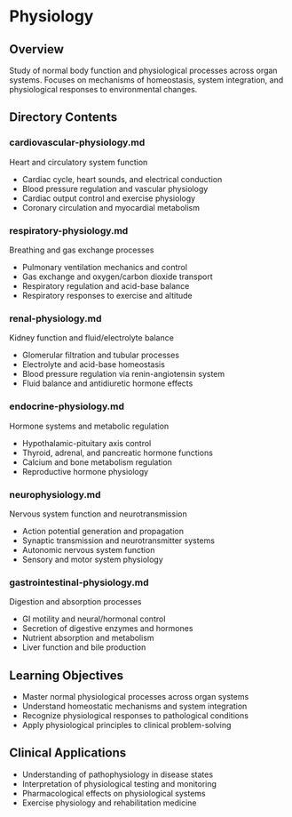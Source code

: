 # Physiology

## Overview
Study of normal body function and physiological processes across organ systems. Focuses on mechanisms of homeostasis, system integration, and physiological responses to environmental changes.

## Directory Contents

### cardiovascular-physiology.md
Heart and circulatory system function
- Cardiac cycle, heart sounds, and electrical conduction
- Blood pressure regulation and vascular physiology
- Cardiac output control and exercise physiology
- Coronary circulation and myocardial metabolism

### respiratory-physiology.md
Breathing and gas exchange processes
- Pulmonary ventilation mechanics and control
- Gas exchange and oxygen/carbon dioxide transport
- Respiratory regulation and acid-base balance
- Respiratory responses to exercise and altitude

### renal-physiology.md
Kidney function and fluid/electrolyte balance
- Glomerular filtration and tubular processes
- Electrolyte and acid-base homeostasis
- Blood pressure regulation via renin-angiotensin system
- Fluid balance and antidiuretic hormone effects

### endocrine-physiology.md
Hormone systems and metabolic regulation
- Hypothalamic-pituitary axis control
- Thyroid, adrenal, and pancreatic hormone functions
- Calcium and bone metabolism regulation
- Reproductive hormone physiology

### neurophysiology.md
Nervous system function and neurotransmission
- Action potential generation and propagation
- Synaptic transmission and neurotransmitter systems
- Autonomic nervous system function
- Sensory and motor system physiology

### gastrointestinal-physiology.md
Digestion and absorption processes
- GI motility and neural/hormonal control
- Secretion of digestive enzymes and hormones
- Nutrient absorption and metabolism
- Liver function and bile production

## Learning Objectives
- Master normal physiological processes across organ systems
- Understand homeostatic mechanisms and system integration
- Recognize physiological responses to pathological conditions
- Apply physiological principles to clinical problem-solving

## Clinical Applications
- Understanding of pathophysiology in disease states
- Interpretation of physiological testing and monitoring
- Pharmacological effects on physiological systems
- Exercise physiology and rehabilitation medicine